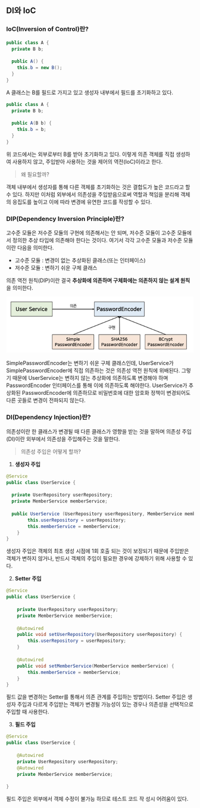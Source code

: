 ## DI와 IoC

### IoC(Inversion of Control)란?

```java
public class A {
  private B b;

  public A() {
    this.b = new B();
  }
}
```

A 클래스는 B를 필드로 가지고 있고 생성자 내부에서 필드를 초기화하고 있다. 

```java
public class A {
  private B b;

  public A(B b) {
    this.b = b;
  }
}
```
위 코드에서는 외부로부터 B를 받아 초기화하고 있다. 이렇게 의존 객체를 직접 생성하여 사용하지 않고, 주입받아 사용하는 것을 제어의 역전(IoC)이라고 한다.

> 왜 필요할까?

객체 내부에서 생성자를 통해 다른 객체를 초기화하는 것은 결합도가 높은 코드라고 할 수 있다. 하지만 이처럼 외부에서 의존성을 주입받음으로써 역할과 책임을 분리해 객체의 응집도를 높이고 이에 따라 변경에 유연한 코드를 작성할 수 있다.

### DIP(Dependency Inversion Principle)란?

고수준 모듈은 저수준 모듈의 구현에 의존해서는 안 되며, 저수준 모듈이 고수준 모듈에서 정의한 추상 타입에 의존해야 한다는 것이다. 여기서 각각 고수준 모듈과 저수준 모듈이란 다음을 의미한다.

- 고수준 모듈 : 변경이 없는 추상화된 클래스(또는 인터페이스)
- 저수준 모듈 : 변하기 쉬운 구체 클래스

의존 역전 원칙(DIP)이란 결국 **추상화에 의존하며 구체화에는 의존하지 않는 설계 원칙**을 의미한다.

![img](https://github.com/dilmah0203/TIL/blob/main/Image/DIP.png)

SimplePasswordEncoder는 변하기 쉬운 구체 클래스인데, UserService가 SimplePasswordEncoder에 직접 의존하는 것은 의존성 역전 원칙에 위배된다. 그렇기 때문에 UserService는 변하지 않는 추상화에 의존하도록 변경해야 하며 PasswordEncoder 인터페이스를 통해 이에 의존하도록 해야한다. UserService가 추상화된 PasswordEncoder에 의존하므로 비밀번호에 대한 암호화 정책이 변경되어도 다른 곳들로 변경이 전파되지 않는다.

### DI(Dependency Injection)란?

의존성이란 한 클래스가 변경될 때 다른 클래스가 영향을 받는 것을 말하며 의존성 주입(DI)이란 외부에서 의존성을 주입해주는 것을 말한다.

> 의존성 주입은 어떻게 할까?

1. **생성자 주입**

```java
@Service
public class UserService {

  private UserRepository userRepository;
  private MemberService memberService;

  public UserService (UserRepository userRepository, MemberService memberService) {
        this.userRepository = userRepository;
        this.memberService = memberService;
    }
}
```

생성자 주입은 객체의 최초 생성 시점에 1회 호출 되는 것이 보장되기 때문에 주입받은 객체가 변하지 않거나, 반드시 객체의 주입이 필요한 경우에 강제하기 위해 사용할 수 있다. 

2. **Setter 주입**

```java
@Service
public class UserService {

    private UserRepository userRepository;
    private MemberService memberService;

    @Autowired
    public void setUserRepository(UserRepository userRepository) {
        this.userRepository = userRepository;
    }

    @Autowired
    public void setMemberService(MemberService memberService) {
        this.memberService = memberService;
    }
}
```
필드 값을 변경하는 Setter를 통해서 의존 관계를 주입하는 방법이다. Setter 주입은 생성자 주입과 다르게 주입받는 객체가 변경될 가능성이 있는 경우나 의존성을 선택적으로 주입할 때 사용한다.

3. **필드 주입**

```java
@Service
public class UserService {

    @Autowired
    private UserRepository userRepository;
    @Autowired
    private MemberService memberService;

}
```

필드 주입은 외부에서 객체 수정이 불가능 하므로 테스트 코드 작 성시 어려움이 있다.

